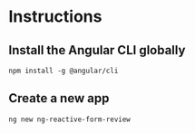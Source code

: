  # Instructions
 ## Install the Angular CLI globally
 ```
 npm install -g @angular/cli
 ```
 ## Create a new app
 ```
 ng new ng-reactive-form-review
 ```